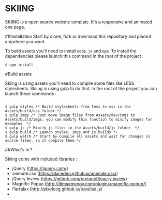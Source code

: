 # SKIING

SKIING is a open source website template. It's a responsive and animated one page.

##Installation
Start by clone, fork or download this repository and place it anywhere you want.

To build assets you'll need to install `node.js` and `npm`.
To install the dependencies please launch this command in the root of the project :  
```
$ npm install
```

#Build assets

Skiing is using assets you'll need to compile some files like LESS stylesheets. Skiing is using gulp to do that.
In the root of the project you can launch these commands : 
```

$ gulp styles /* Build stylesheets from less to css in the Assets/build/css folder */
$ gulp imgs /* Just move image files from Assets/dev/imgs to Assets/build/imgs, you can modify this function to minify images for examples  */
$ gulp js /* Minify js files in the Assets/build/js folder  */
$ gulp build /* Launch styles, imgs and js builds */
$ gulp watch /* Start by compile all assets and wait for changes in source files, so it compile them */

```


##What's in ?

Skiing come with included libraries : 

- jQuery (https://jquery.com/)
- animate.css (https://daneden.github.io/animate.css/)
- jQuery Inview (https://github.com/protonet/jquery.inview)
- Magnific Popup (http://dimsemenov.com/plugins/magnific-popup/)
- Parralax (http://pixelcog.github.io/parallax.js)
- 



